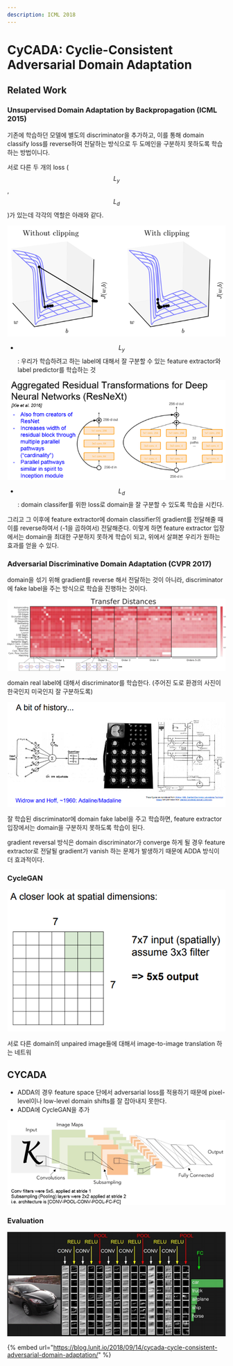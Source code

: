 ```yaml
---
description: ICML 2018
---
```


# CyCADA: Cyclie-Consistent Adversarial Domain Adaptation

## Related Work

### Unsupervised Domain Adaptation by Backpropagation \(ICML 2015\)

기존에 학습하던 모델에 별도의 discriminator을 추가하고, 이를 통해 domain classify loss를 reverse하여 전달하는 방식으로 두 도메인을 구분하지 못하도록 학습하는 방법이니다. 

서로 다른 두 개의 loss \( $$L_y$$ , $$L_d$$ \)가 있는데 각각의 역할은 아래와 같다.

![](../.gitbook/assets/image%20%28334%29.png)

*  $$L_y$$ : 우리가 학습하려고 하는 label에 대해서 잘 구분할 수 있는 feature extractor와 label predictor를 학습하는 것



![](../.gitbook/assets/image%20%28371%29.png)

*  $$L_d$$ : domain classifer를 위한 loss로 domain을 잘 구분할 수 있도록 학습을 시킨다. 

그리고 그 이후에 feature extractor에 domain classifier의 gradient를 전달해줄 때 이를 reverse하여서 \(-1을 곱하여서\) 전달해준다. 이렇게 하면 feature extractor 입장에서는 domain을 최대한 구분하지 못하게 학습이 되고, 위에서 살펴본 우리가 원하는 효과를 얻을 수 있다.

### Adversarial Discriminative Domain Adaptation \(CVPR 2017\)

domain을 섞기 위해 gradient를 reverse 해서 전달하는 것이 아니라, discriminator에 fake label을 주는 방식으로 학습을 진행하는 것이다. 

![](../.gitbook/assets/image%20%2827%29.png)

domain real label에 대해서 discriminator를 학습한다. \(주어진 도로 환경의 사진이 한국인지 미국인지 잘 구분하도록\)

![](../.gitbook/assets/image%20%28228%29.png)

잘 학습된 discriminator에 domain fake label을 주고 학습하면, feature extractor 입장에서는 domain을 구분하지 못하도록 학습이 된다. 

gradient reversal 방식은 domain discriminator가 converge 하게 될 경우 feature extractor로 전달될 gradient가 vanish 하는 문제가 발생하기 때문에 ADDA 방식이 더 효과적이다.

### CycleGAN

![](../.gitbook/assets/image%20%28314%29.png)

서로 다른 domain의 unpaired image들에 대해서 image-to-image translation 하는 네트워

## CYCADA

* ADDA의 경우 feature space 단에서 adversarial loss를 적용하기 때문에 pixel-level이나 low-level domain shifts를 잘 잡아내지 못한다.
* ADDA에 CycleGAN을 추가

![](../.gitbook/assets/image%20%28214%29.png)



### Evaluation

![](../.gitbook/assets/image%20%28153%29.png)





{% embed url="https://blog.lunit.io/2018/09/14/cycada-cycle-consistent-adversarial-domain-adaptation/" %}



